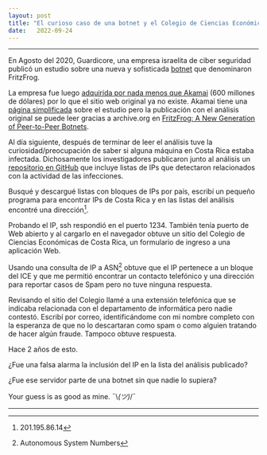 ```yaml
---
layout: post
title: "El curioso caso de una botnet y el Colegio de Ciencias Económicas de Costa Rica"
date:   2022-09-24
---
```


---

En Agosto del 2020, Guardicore, una empresa israelita de ciber seguridad publicó un estudio sobre una nueva y sofisticada [botnet](https://www.cloudflare.com/es-es/learning/ddos/what-is-a-ddos-botnet/) que denominaron FritzFrog.

La empresa fue luego [adquirida por nada menos que Akamai](https://www.akamai.com/newsroom/press-release/akamai-to-acquire-guardicore-to-extend-its-zero-trust-solutions-to-help-stop-ransomware1) (600 millones de dólares) por lo que el sitio web original ya no existe. Akamai tiene una [página simplificada](https://www.akamai.com/blog/security/fritzfrog-p2p) sobre el estudio pero la publicación con el análisis original se puede leer gracias a archive.org en [FritzFrog: A New Generation of Peer-to-Peer Botnets](https://web.archive.org/web/20200819131202/https://www.guardicore.com/2020/08/fritzfrog-p2p-botnet-infects-ssh-servers/).

Al día siguiente, después de terminar de leer el análisis tuve la curiosidad/preocupación de saber si alguna máquina en Costa Rica estaba infectada. Dichosamente los investigadores publicaron junto al análisis un [repositorio en GitHub](https://github.com/guardicore/labs_campaigns/tree/master/FritzFrog) que incluye listas de IPs que detectaron relacionados con la actividad de las infecciones.

Busqué y descargué listas con bloques de IPs por país, escribí un pequeño programa para encontrar IPs de Costa Rica y en las listas del análisis encontré una dirección[^1]. 

Probando el IP, ssh respondió en el puerto 1234. También tenía puerto de Web abierto y al cargarlo en el navegador obtuve un sitio del Colegio de Ciencias Económicas de Costa Rica, un formulario de ingreso a una aplicación Web.

Usando una consulta de IP a ASN[^2] obtuve que el IP pertenece a un bloque del ICE y que me permitió encontrar un contacto telefónico y una dirección para reportar casos de Spam pero no tuve ninguna respuesta. 

Revisando el sitio del Colegio llamé a una extensión telefónica que se indicaba relacionada con el departamento de informática pero nadie contestó. Escribí por correo, identificándome con mi nombre completo con la esperanza de que no lo descartaran como spam o como alguien tratando de hacer algún fraude. Tampoco obtuve respuesta. 

Hace 2 años de esto.

¿Fue una falsa alarma la inclusión del IP en la lista del análisis publicado?

¿Fue ese servidor parte de una botnet sin que nadie lo supiera?


Your guess is as good as mine. ¯\\_(ツ)_/¯


---
[^1]: 201.195.86.14
[^2]: Autonomous System Numbers
